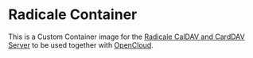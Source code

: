 # Radicale Container

This is a Custom Container image for the [Radicale CalDAV and CardDAV Server](https://radicale.org)
to be used together with [OpenCloud](https://opencloud.eu).

